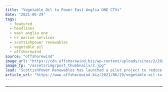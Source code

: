 ```yaml
---
title: "Vegetable Oil to Power East Anglia ONE CTVs"
date: "2021-06-29"
tags: 
  - featured
  - headlines
  - east anglia one
  - nr marine services
  - scottishpower renewables
  - vegetable oil
  - offshorewind
source: "offshorewind"
image_url: "https://cdn.offshorewind.biz/wp-content/uploads/sites/2/2021/06/29111502/Vegetable-Oil-to-Power-East-Anglia-ONE-CTVs.jpg"
image_fp: "/assets/img/post_thumbnails/2.jpg"
lead: "ScottishPower Renewables has launched a pilot project to reduce its carbon emissions by using"
article_url: "https://www.offshorewind.biz/2021/06/29/vegetable-oil-to-power-east-anglia-one-ctvs/"
---
```


---

